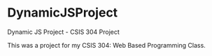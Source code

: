 # DynamicJSProject
Dynamic JS Project - CSIS 304 Project

This was a project for my CSIS 304: Web Based Programming Class.
